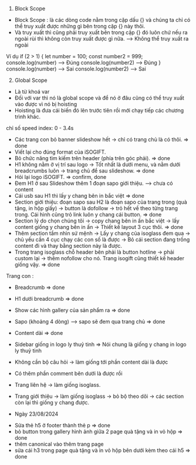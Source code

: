1. Block Scope

- Block Scope : là các dòng code nằm trong cặp dấu {} và chúng ta chỉ có thể truy xuất được những gì bên trong cặp {} này thôi.
- Và truy xuất thì cũng phải truy xuất bên trong cặp {} đó luôn chứ nếu ra ngoài rùi thì không còn truy xuất được gì nữa. --> Không thể truy xuất ra ngoài

Ví dụ
if (2 > 1) {
let number = 100;
const number2 = 999;
console.log(number) --> Đúng
console.log(number2) --> Đúng
}
console.log(number) --> Sai
console.log(number2) --> Sai

2. Global Scope

- Là từ khoá var
- Đối với var thì nó là global scope và để nó ở đâu cũng có thể truy xuất vào được vì nó bị hoisting
- Hoisting là đưa cái biến đó lên trước tiên rồi mới chạy tiếp các chương trình khác.

chỉ số speed index: 0 - 3.4s

- Các trang con bỏ banner slideshow hết -> chỉ có trang chủ là có thôi. => done
- Viết lại cho đúng format của iSOGIFT.
- Bỏ chức năng tìm kiếm trên header (phía trên góc phải). => done
- H1 không nằm ở vị trí sau logo -> Tốt nhất là dưới menu, và nằm dưới breadcrumbs luôn -> trang chủ để sau slideshow. => done
- Hỏi lại logo iSOGIFT. => confirm, done
- Đem H1 ở sau Slideshow thêm 1 đoạn sapo giới thiệu. --> chưa có content
- Cái usb sau H1 thì lấy y chang bên in bắc việt => done
- Section giới thiệu: đoạn sapo sau H2 là đoạn sapo của trang trong (quà tặng, in hộp giấy) -> button là dofollow -> trỏ hết về theo từng trang trong. Cái hình cũng trỏ link luôn y chang cái button. => done
- Section lý do chọn chúng tôi -> copy chang bên in ấn bắc việt -> lấy content giống y chang bên in ấn -> Thiết kế layout 3 cục thôi. => done
- Thêm section tầm nhìn sứ mệnh -> Lấy y chang của isoglass đem qua -> chủ yếu cần 4 cục chạy các con số là được -> Bỏ cái section đang trống content đi và thay bằng section này là được.
- Trong trang isoglass chỗ header bên phải là button hotline -> phải custom lại -> thêm nofollow cho nó. Trang isogift cũng thiết kế header giống vậy. => done

Trang con :

- Breadcrumb => done
- H1 dưới breadcrumb => done
- Show các hình gallery của sản phẩm ra => done
- Sapo (khoảng 4 dòng) --> sapo sẽ đem qua trang chủ => done
- Content dài => done
- Sidebar giống in logo ly thuỷ tinh
  => Nói chung là giống y chang in logo ly thuỷ tinh
- Không cần bộ câu hỏi -> làm giống tới phần content dài là được
- Có thêm phần comment bên dưới là được rồi

- Trang liên hệ -> làm giống isoglass.
- Trang giới thiệu -> làm giống isoglass -> bỏ bộ theo dõi -> các section còn lại thì giống y chang được.

* Ngày 23/08/2024
- Sửa thẻ h5 ở footer thành thẻ p => done
- bỏ button trong gallery hình ảnh giữa 2 page quà tặng và in vỏ hộp => done
- thêm canonical vào thêm trang page
- sửa cái h3 trong page quà tặng và in vỏ hộp bên dưới kèm theo cái h5 => done

